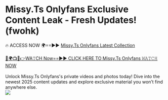 # Missy.Ts Onlyfans Exclusive Content Leak - Fresh Updates! (fwohk)

🔥 ACCESS NOW 🌍==►► <a href="https://tinyurl.com/kvy9nzfs" rel="nofollow">Missy.Ts Onlyfans Latest Collection</a>
<br><br>
[🔴🌍📺📱👉WA𝚃CH Now==►► CLICK HERE TO Missy.Ts Onlyfans 𝚆𝙰𝚃𝙲𝙷 NOW](https://tinyurl.com/kvy9nzfs)
<br><br>
Unlock Missy.Ts Onlyfans's private videos and photos today! Dive into the newest 2025 content updates and explore exclusive material you won’t find anywhere else.
<br>
<a href="https://tinyurl.com/kvy9nzfs" rel="nofollow" data-target="animated-image.originalLink"><img src="https://camo.githubusercontent.com/8a4f000d20f83aca3bf7ec5f350d767afa0574a8a352519fd8cfa583a6f93a33/68747470733a2f2f692e696d6775722e636f6d2f644a486b345a712e676966" data-canonical-src="https://i.imgur.com/dJHk4Zq.gif" style="max-width: 100%; display: inline-block;" data-target="animated-image.originalImage"></a>
<br>
